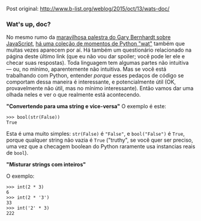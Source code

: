 Post original: http://www.b-list.org/weblog/2015/oct/13/wats-doc/

### Wat's up, doc?
No mesmo rumo da [maravilhosa palestra do Gary Bernhardt sobre JavaScript](https://www.destroyallsoftware.com/talks/wat), [há uma coleção de momentos de Python "wat"](https://github.com/cosmologicon/pywat) também que muitas vezes aparecem por aí. Há também um questionário relacionado na página deste último link (que eu não vou dar spoiler; você pode ler ele e checar suas respostas). Toda linguagem tem algumas partes não intuitiva — ou, no mínimo, aparentemente não intuitiva. Mas se você está trabalhando com Python, entender _porque_ esses pedaços de código se comportam dessa maneira é interessante, e potencialmente útil (OK, provavelmente não útil, mas no mínimo interessante). Então vamos dar uma olhada neles e ver o que realmente está acontecendo.

**"Convertendo para uma string e vice-versa"**
O exemplo é este:

````
>>> bool(str(False))
True
````

Esta é uma muito simples: `str(False)` é `"False"`, e `bool("False")` é `True`, porque qualquer string não vazia é `True` ("truthy", se você quer ser preciso, uma vez que a checagem boolean do Python raramente usa instancias reais de `bool`).

**"Misturar strings com inteiros"**

O exemplo:

````
>>> int(2 * 3)
6
>>> int(2 * '3')
33
>>> int('2' * 3)
222
````
